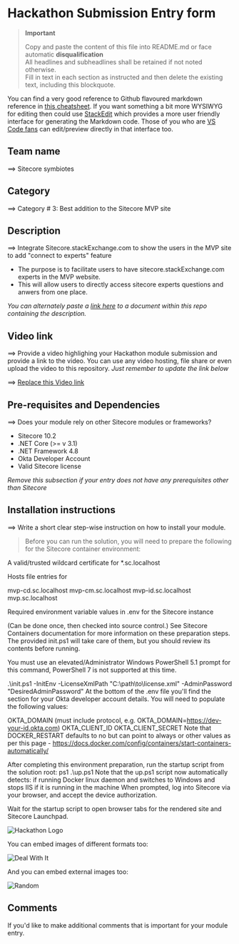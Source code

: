 # Hackathon Submission Entry form

> __Important__  
> 
> Copy and paste the content of this file into README.md or face automatic __disqualification__  
> All headlines and subheadlines shall be retained if not noted otherwise.  
> Fill in text in each section as instructed and then delete the existing text, including this blockquote.

You can find a very good reference to Github flavoured markdown reference in [this cheatsheet](https://github.com/adam-p/markdown-here/wiki/Markdown-Cheatsheet). If you want something a bit more WYSIWYG for editing then could use [StackEdit](https://stackedit.io/app) which provides a more user friendly interface for generating the Markdown code. Those of you who are [VS Code fans](https://code.visualstudio.com/docs/languages/markdown#_markdown-preview) can edit/preview directly in that interface too.

## Team name
⟹ Sitecore symbiotes

## Category
⟹ Category # 3: Best addition to the Sitecore MVP site

## Description
⟹ Integrate Sitecore.stackExchange.com to show the users in the MVP site to add "connect to experts" feature

  - The purpose is to facilitate users to have sitecore.stackExchange.com experts in the MVP website.
  - This will allow users to directly access sitecore experts questions and anwers from one place.
    
_You can alternately paste a [link here](#docs) to a document within this repo containing the description._

## Video link
⟹ Provide a video highlighing your Hackathon module submission and provide a link to the video. You can use any video hosting, file share or even upload the video to this repository. _Just remember to update the link below_

⟹ [Replace this Video link](#video-link)



## Pre-requisites and Dependencies

⟹ Does your module rely on other Sitecore modules or frameworks?

- Sitecore 10.2
- .NET Core (>= v 3.1)
- .NET Framework 4.8
- Okta Developer Account
- Valid Sitecore license

_Remove this subsection if your entry does not have any prerequisites other than Sitecore_

## Installation instructions
⟹ Write a short clear step-wise instruction on how to install your module.  

> Before you can run the solution, you will need to prepare the following for the Sitecore container environment:

A valid/trusted wildcard certificate for *.sc.localhost

Hosts file entries for

mvp-cd.sc.localhost
mvp-cm.sc.localhost
mvp-id.sc.localhost
mvp.sc.localhost
 
Required environment variable values in .env for the Sitecore instance

(Can be done once, then checked into source control.)
See Sitecore Containers documentation for more information on these preparation steps. The provided init.ps1 will take care of them, but you should review its contents before running.

You must use an elevated/Administrator Windows PowerShell 5.1 prompt for this command, PowerShell 7 is not supported at this time.

.\init.ps1 -InitEnv -LicenseXmlPath "C:\path\to\license.xml" -AdminPassword "DesiredAdminPassword"
At the bottom of the .env file you'll find the section for your Okta developer account details. You will need to populate the following values:

OKTA_DOMAIN (must include protocol, e.g. OKTA_DOMAIN=https://dev-your-id.okta.com)
OKTA_CLIENT_ID
OKTA_CLIENT_SECRET
Note that DOCKER_RESTART defaults to no but can point to always or other values as per this page - https://docs.docker.com/config/containers/start-containers-automatically/

After completing this environment preparation, run the startup script from the solution root: ps1 .\up.ps1 Note that the up.ps1 script now automatically detects:
if running Docker linux daemon and switches to Windows
and stops IIS if it is running in the machine
When prompted, log into Sitecore via your browser, and accept the device authorization.

Wait for the startup script to open browser tabs for the rendered site and Sitecore Launchpad.



![Hackathon Logo](docs/images/hackathon.png?raw=true "Hackathon Logo")

You can embed images of different formats too:

![Deal With It](docs/images/deal-with-it.gif?raw=true "Deal With It")

And you can embed external images too:

![Random](https://thiscatdoesnotexist.com/)

## Comments
If you'd like to make additional comments that is important for your module entry.
